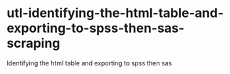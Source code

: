 # utl-identifying-the-html-table-and-exporting-to-spss-then-sas-scraping
Identifying the html table and exporting to spss then sas  
